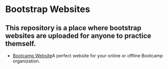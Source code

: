 # Bootstrap Websites 

## This repository is a place where bootstrap websites are uploaded for anyone to practice themself.

- [Bootcamp Website](https://github.com/kannan-ravi/bootstrap-websites/tree/main/01-BootCamp%20Website)A perfect website for your online or offline Bootcamp organization.